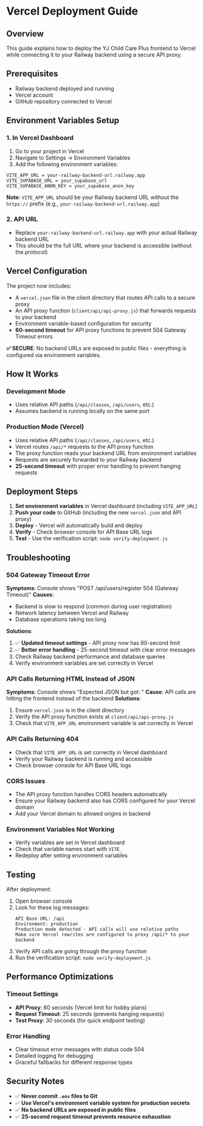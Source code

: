 # Vercel Deployment Guide

## Overview
This guide explains how to deploy the YJ Child Care Plus frontend to Vercel while connecting it to your Railway backend using a secure API proxy.

## Prerequisites
- Railway backend deployed and running
- Vercel account
- GitHub repository connected to Vercel

## Environment Variables Setup

### 1. In Vercel Dashboard
1. Go to your project in Vercel
2. Navigate to Settings → Environment Variables
3. Add the following environment variables:

```
VITE_APP_URL = your-railway-backend-url.railway.app
VITE_SUPABASE_URL = your_supabase_url
VITE_SUPABASE_ANON_KEY = your_supabase_anon_key
```

**Note**: `VITE_APP_URL` should be your Railway backend URL without the `https://` prefix (e.g., `your-railway-backend-url.railway.app`)

### 2. API URL
- Replace `your-railway-backend-url.railway.app` with your actual Railway backend URL
- This should be the full URL where your backend is accessible (without the protocol)

## Vercel Configuration

The project now includes:
- A `vercel.json` file in the client directory that routes API calls to a secure proxy
- An API proxy function (`client/api/api-proxy.js`) that forwards requests to your backend
- Environment variable-based configuration for security
- **60-second timeout** for API proxy functions to prevent 504 Gateway Timeout errors

**✅ SECURE**: No backend URLs are exposed in public files - everything is configured via environment variables.

## How It Works

### Development Mode
- Uses relative API paths (`/api/classes`, `/api/users`, etc.)
- Assumes backend is running locally on the same port

### Production Mode (Vercel)
- Uses relative API paths (`/api/classes`, `/api/users`, etc.)
- Vercel routes `/api/*` requests to the API proxy function
- The proxy function reads your backend URL from environment variables
- Requests are securely forwarded to your Railway backend
- **25-second timeout** with proper error handling to prevent hanging requests

## Deployment Steps

1. **Set environment variables** in Vercel dashboard (including `VITE_APP_URL`)
2. **Push your code** to GitHub (including the new `vercel.json` and API proxy)
3. **Deploy** - Vercel will automatically build and deploy
4. **Verify** - Check browser console for API Base URL logs
5. **Test** - Use the verification script: `node verify-deployment.js`

## Troubleshooting

### 504 Gateway Timeout Error
**Symptoms**: Console shows "POST /api/users/register 504 (Gateway Timeout)"
**Causes**: 
- Backend is slow to respond (common during user registration)
- Network latency between Vercel and Railway
- Database operations taking too long

**Solutions**:
1. ✅ **Updated timeout settings** - API proxy now has 60-second limit
2. ✅ **Better error handling** - 25-second timeout with clear error messages
3. Check Railway backend performance and database queries
4. Verify environment variables are set correctly in Vercel

### API Calls Returning HTML Instead of JSON
**Symptoms**: Console shows "Expected JSON but got: <!DOCTYPE html>"
**Cause**: API calls are hitting the frontend instead of the backend
**Solutions**:
1. Ensure `vercel.json` is in the client directory
2. Verify the API proxy function exists at `client/api/api-proxy.js`
3. Check that `VITE_APP_URL` environment variable is set correctly in Vercel

### API Calls Returning 404
- Check that `VITE_APP_URL` is set correctly in Vercel dashboard
- Verify your Railway backend is running and accessible
- Check browser console for API Base URL logs

### CORS Issues
- The API proxy function handles CORS headers automatically
- Ensure your Railway backend also has CORS configured for your Vercel domain
- Add your Vercel domain to allowed origins in backend

### Environment Variables Not Working
- Verify variables are set in Vercel dashboard
- Check that variable names start with `VITE_`
- Redeploy after setting environment variables

## Testing

After deployment:
1. Open browser console
2. Look for these log messages:
   ```
   API Base URL: /api
   Environment: production
   Production mode detected - API calls will use relative paths
   Make sure Vercel rewrites are configured to proxy /api/* to your backend
   ```
3. Verify API calls are going through the proxy function
4. Run the verification script: `node verify-deployment.js`

## Performance Optimizations

### Timeout Settings
- **API Proxy**: 60 seconds (Vercel limit for hobby plans)
- **Request Timeout**: 25 seconds (prevents hanging requests)
- **Test Proxy**: 30 seconds (for quick endpoint testing)

### Error Handling
- Clear timeout error messages with status code 504
- Detailed logging for debugging
- Graceful fallbacks for different response types

## Security Notes

- ✅ **Never commit `.env` files to Git**
- ✅ **Use Vercel's environment variable system for production secrets**
- ✅ **No backend URLs are exposed in public files**
- ✅ **25-second request timeout prevents resource exhaustion**
